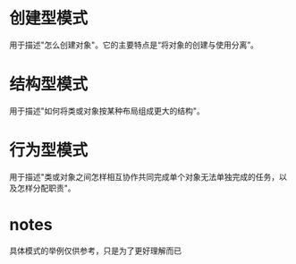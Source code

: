 # 创建型模式
用于描述"怎么创建对象"。它的主要特点是“将对象的创建与使用分离”。

# 结构型模式
用于描述"如何将类或对象按某种布局组成更大的结构"。

# 行为型模式
用于描述"类或对象之间怎样相互协作共同完成单个对象无法单独完成的任务，以及怎样分配职责"。

# notes
具体模式的举例仅供参考，只是为了更好理解而已